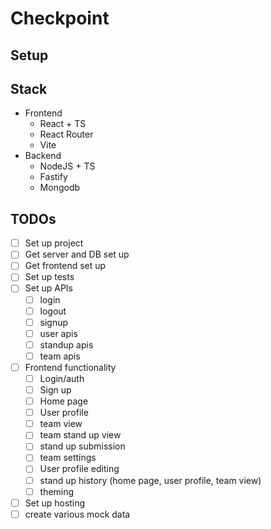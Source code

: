 # Checkpoint

## Setup

## Stack

- Frontend
  - React + TS
  - React Router
  - Vite
- Backend
  - NodeJS + TS
  - Fastify
  - Mongodb

## TODOs

- [ ] Set up project
- [ ] Get server and DB set up
- [ ] Get frontend set up
- [ ] Set up tests
- [ ] Set up APIs
  - [ ] login
  - [ ] logout
  - [ ] signup
  - [ ] user apis
  - [ ] standup apis
  - [ ] team apis
- [ ] Frontend functionality
  - [ ] Login/auth
  - [ ] Sign up
  - [ ] Home page
  - [ ] User profile
  - [ ] team view
  - [ ] team stand up view
  - [ ] stand up submission
  - [ ] team settings
  - [ ] User profile editing
  - [ ] stand up history (home page, user profile, team view)
  - [ ] theming
- [ ] Set up hosting
- [ ] create various mock data
